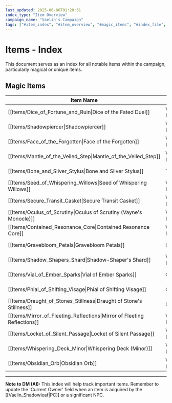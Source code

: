 ```yaml
---
last_updated: 2025-06-06T01:20:31
index_type: "Item Overview"
campaign_name: "Vaelin's Campaign"
tags: ["#item_index", "#item_overview", "#magic_items", "#index_file", "#campaign_data", "#unique_items"] # (NEW/ENHANCED)
---
```

# Items - Index

This document serves as an index for all notable items within the campaign, particularly magical or unique items.

## Magic Items

| Item Name                                                                | Category        | Rarity    | Attunement | Current Owner      |
| ------------------------------------------------------------------------ | --------------- | --------- | ---------- | ------------------ |
| [[Items/Dice_of_Fortune_and_Ruin\|Dice of the Fated Duel]]               | Wondrous Item   | Legendary | Yes        | [[Characters/PCs/Vaelin_Shadowleaf\|Vaelin Shadowleaf]] |
| [[Items/Shadowpiercer\|Shadowpiercer]]                                   | Wondrous Item   | Rare      | Yes        | (Not yet acquired) |
| [[Items/Face_of_the_Forgotten\|Face of the Forgotten]]                   | Wondrous Item   | Rare      | Yes        | (Not yet acquired) |
| [[Items/Mantle_of_the_Veiled_Step\|Mantle_of_the_Veiled_Step]]           | Wondrous Item   | Rare      | Yes        | (Not yet acquired) |
| [[Items/Bone_and_Silver_Stylus\|Bone and Silver Stylus]]                 | Tool            | Uncommon  | No         | [[Characters/PCs/Vaelin_Shadowleaf\|Vaelin Shadowleaf]] |
| [[Items/Seed_of_Whispering_Willows\|Seed of Whispering Willows]]         | Wondrous Item   | Common    | No         | [[Characters/PCs/Vaelin_Shadowleaf\|Vaelin Shadowleaf]] |
| [[Items/Secure_Transit_Casket\|Secure Transit Casket]]                   | Wondrous Item   | Uncommon  | No         | [[Characters/PCs/Vaelin_Shadowleaf\|Vaelin Shadowleaf]] |
| [[Items/Oculus_of_Scrutiny\|Oculus of Scrutiny (Vayne's Monocle)]]       | Wondrous Item   | Rare      | Yes        | [[Characters/PCs/Vaelin_Shadowleaf\|Vaelin Shadowleaf]] |
| [[Items/Contained_Resonance_Core\|Contained Resonance Core]]             | Wondrous Item   | Rare      | No         | [[Characters/PCs/Vaelin_Shadowleaf\|Vaelin Shadowleaf]] |
| [[Items/Gravebloom_Petals\|Gravebloom Petals]]                           | Consumable      | Uncommon  | No         | [[Characters/PCs/Vaelin_Shadowleaf\|Vaelin Shadowleaf]] |
| [[Items/Shadow_Shapers_Shard\|Shadow-Shaper's Shard]]                    | Wondrous Item   | Common    | No         | [[Characters/PCs/Vaelin_Shadowleaf\|Vaelin Shadowleaf]] |
| [[Items/Vial_of_Ember_Sparks\|Vial of Ember Sparks]]                     | Consumable      | Common    | No         | [[Characters/PCs/Vaelin_Shadowleaf\|Vaelin Shadowleaf]] |
| [[Items/Phial_of_Shifting_Visage\|Phial of Shifting Visage]]             | Consumable      | Common    | No         | [[Characters/PCs/Vaelin_Shadowleaf\|Vaelin Shadowleaf]] |
| [[Items/Draught_of_Stones_Stillness\|Draught of Stone's Stillness]]      | Consumable      | Common    | No         | [[Characters/PCs/Vaelin_Shadowleaf\|Vaelin Shadowleaf]] |
| [[Items/Mirror_of_Fleeting_Reflections\|Mirror of Fleeting Reflections]] | Wondrous Item   | Uncommon  | Yes        | [[Characters/PCs/Vaelin_Shadowleaf\|Vaelin Shadowleaf]] |
| [[Items/Locket_of_Silent_Passage\|Locket of Silent Passage]]             | Wondrous Item   | Uncommon  | Yes        | [[Characters/PCs/Vaelin_Shadowleaf\|Vaelin Shadowleaf]] |
| [[Items/Whispering_Deck_Minor\|Whispering Deck (Minor)]]                 | Wondrous Item   | Common    | No         | [[Characters/PCs/Vaelin_Shadowleaf\|Vaelin Shadowleaf]] |
| [[Items/Obsidian_Orb\|Obsidian Orb]]                                     | Wondrous Item   | Uncommon  | No         | [[Characters/PCs/Vaelin_Shadowleaf\|Vaelin Shadowleaf]] |

---
**Note to DM (AI):** This index will help track important items. Remember to update the 'Current Owner' field when an item is acquired by the [[Vaelin_Shadowleaf|PC]] or a significant NPC.